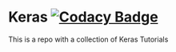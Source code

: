 # Keras [![Codacy Badge](https://api.codacy.com/project/badge/Grade/63629c5588d14018841088e2ae968028)](https://www.codacy.com/manual/gallogiulia/Keras?utm_source=github.com&amp;utm_medium=referral&amp;utm_content=gallogiulia/Keras&amp;utm_campaign=Badge_Grade)

This is a repo with a collection of Keras Tutorials 
